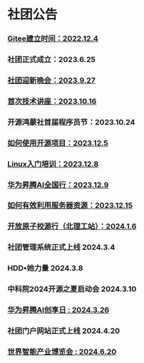 # 社团公告


### [Gitee建立时间：2022.12.4](https://gitee.com/TSGU-OSC/OSC_main/blob/master/event/active1/README.md)
### 社团正式成立：2023.6.25
### [社团迎新晚会：2023.9.27](https://gitee.com/TSGU-OSC/OSC_main/blob/master/event/active2/README.md)
### [首次技术讲座：2023.10.16](https://gitee.com/TSGU-OSC/OSC_main/blob/master/event/active3/README.md)
### 开源鸿蒙社首届程序员节：2023.10.24
### [如何使用开源项目：2023.12.5](https://gitee.com/TSGU-OSC/OSC_main/blob/master/event/active5/README.md)
### [Linux入门培训：2023.12.8](https://gitee.com/TSGU-OSC/OSC_main/blob/master/event/active6/README.md)
### [华为昇腾AI全国行：2023.12.9](https://gitee.com/TSGU-OSC/OSC_main/blob/master/event/active8/README.md)
### [如何有效利用服务器资源：2023.12.15](https://gitee.com/TSGU-OSC/OSC_main/blob/master/event/active7/README.md)
### [开放原子校源行（北理工站）：2024.1.6](https://gitee.com/TSGU-OSC/OSC_main/blob/master/event/active9/README.md)
### 社团管理系统正式上线 2024.3.4
### HDD•她力量 2024.3.8
### 中科院2024开源之夏启动会 2024.3.10 
### [华为昇腾AI创享日 : 2024.3.26](https://gitee.com/TSGU-OSC/OSC_main/blob/master/event/active10/README.md)  
### 社团门户网站正式上线 2024.4.20
### [世界智能产业博览会 : 2024.6.20](https://gitee.com/TSGU-OSC/OSC_main/blob/master/event/active11/README.md)

